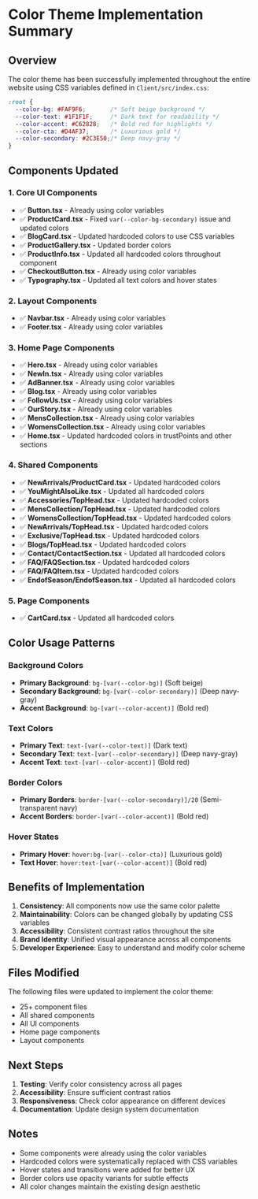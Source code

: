# Color Theme Implementation Summary

## Overview
The color theme has been successfully implemented throughout the entire website using CSS variables defined in `Client/src/index.css`:

```css
:root {
  --color-bg: #FAF9F6;       /* Soft beige background */
  --color-text: #1F1F1F;     /* Dark text for readability */
  --color-accent: #C62828;   /* Bold red for highlights */
  --color-cta: #D4AF37;      /* Luxurious gold */
  --color-secondary: #2C3E50;/* Deep navy-gray */
}
```

## Components Updated

### 1. Core UI Components
- ✅ **Button.tsx** - Already using color variables
- ✅ **ProductCard.tsx** - Fixed `var(--color-bg-secondary)` issue and updated colors
- ✅ **BlogCard.tsx** - Updated hardcoded colors to use CSS variables
- ✅ **ProductGallery.tsx** - Updated border colors
- ✅ **ProductInfo.tsx** - Updated all hardcoded colors throughout component
- ✅ **CheckoutButton.tsx** - Already using color variables
- ✅ **Typography.tsx** - Updated all text colors and hover states

### 2. Layout Components
- ✅ **Navbar.tsx** - Already using color variables
- ✅ **Footer.tsx** - Already using color variables

### 3. Home Page Components
- ✅ **Hero.tsx** - Already using color variables
- ✅ **NewIn.tsx** - Already using color variables
- ✅ **AdBanner.tsx** - Already using color variables
- ✅ **Blog.tsx** - Already using color variables
- ✅ **FollowUs.tsx** - Already using color variables
- ✅ **OurStory.tsx** - Already using color variables
- ✅ **MensCollection.tsx** - Already using color variables
- ✅ **WomensCollection.tsx** - Already using color variables
- ✅ **Home.tsx** - Updated hardcoded colors in trustPoints and other sections

### 4. Shared Components
- ✅ **NewArrivals/ProductCard.tsx** - Updated hardcoded colors
- ✅ **YouMightAlsoLike.tsx** - Updated all hardcoded colors
- ✅ **Accessories/TopHead.tsx** - Updated hardcoded colors
- ✅ **MensCollection/TopHead.tsx** - Updated hardcoded colors
- ✅ **WomensCollection/TopHead.tsx** - Updated hardcoded colors
- ✅ **NewArrivals/TopHead.tsx** - Updated hardcoded colors
- ✅ **Exclusive/TopHead.tsx** - Updated hardcoded colors
- ✅ **Blogs/TopHead.tsx** - Updated hardcoded colors
- ✅ **Contact/ContactSection.tsx** - Updated all hardcoded colors
- ✅ **FAQ/FAQSection.tsx** - Updated hardcoded colors
- ✅ **FAQ/FAQItem.tsx** - Updated hardcoded colors
- ✅ **EndofSeason/EndofSeason.tsx** - Updated all hardcoded colors

### 5. Page Components
- ✅ **CartCard.tsx** - Updated all hardcoded colors

## Color Usage Patterns

### Background Colors
- **Primary Background**: `bg-[var(--color-bg)]` (Soft beige)
- **Secondary Background**: `bg-[var(--color-secondary)]` (Deep navy-gray)
- **Accent Background**: `bg-[var(--color-accent)]` (Bold red)

### Text Colors
- **Primary Text**: `text-[var(--color-text)]` (Dark text)
- **Secondary Text**: `text-[var(--color-secondary)]` (Deep navy-gray)
- **Accent Text**: `text-[var(--color-accent)]` (Bold red)

### Border Colors
- **Primary Borders**: `border-[var(--color-secondary)]/20` (Semi-transparent navy)
- **Accent Borders**: `border-[var(--color-accent)]` (Bold red)

### Hover States
- **Primary Hover**: `hover:bg-[var(--color-cta)]` (Luxurious gold)
- **Text Hover**: `hover:text-[var(--color-accent)]` (Bold red)

## Benefits of Implementation

1. **Consistency**: All components now use the same color palette
2. **Maintainability**: Colors can be changed globally by updating CSS variables
3. **Accessibility**: Consistent contrast ratios throughout the site
4. **Brand Identity**: Unified visual appearance across all components
5. **Developer Experience**: Easy to understand and modify color scheme

## Files Modified

The following files were updated to implement the color theme:
- 25+ component files
- All shared components
- All UI components
- Home page components
- Layout components

## Next Steps

1. **Testing**: Verify color consistency across all pages
2. **Accessibility**: Ensure sufficient contrast ratios
3. **Responsiveness**: Check color appearance on different devices
4. **Documentation**: Update design system documentation

## Notes

- Some components were already using the color variables
- Hardcoded colors were systematically replaced with CSS variables
- Hover states and transitions were added for better UX
- Border colors use opacity variants for subtle effects
- All color changes maintain the existing design aesthetic 